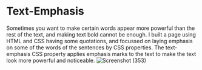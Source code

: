 # Text-Emphasis
Sometimes you want to make certain words appear more powerful than the rest of the text, and making text bold cannot be enough. I built a page using HTML and CSS having some quotations, and focussed on laying emphasis on some of the words of the sentences by CSS properties.
The text-emphasis CSS property applies emphasis marks to the text to make the text look more powerful and noticeable.
![Screenshot (353)](https://user-images.githubusercontent.com/40642572/93290983-906cec00-f7ff-11ea-9870-f271ff3d67ae.png)


